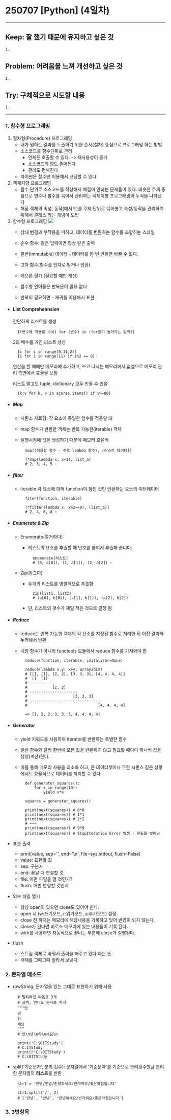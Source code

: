 250707 [Python] (4일차)
=======================

<hr/>

## Keep: 잘 했기 때문에 유지하고 싶은 것
    1.

## Problem: 어려움을 느껴 개선하고 싶은 것
    1.

## Try: 구체적으로 시도할 내용
    1.

<hr/>

### 1. 함수형 프로그래밍
1. 절차형(Procedure) 프로그래밍
    - 내가 원하는 결과를 도출하기 위한 순서(절차) 중심으로 프로그래밍 하는 방법
    - 소스코드를 함수단위로 관리
        - 언제든 호출할 수 있다. -> 재사용성이 증가
        - 소스코드의 양도 줄어든다
        - 관리도 편해진다
    - 파이썬은 함수만 이용해서 코딩할 수 있다.
2. 객체지향 프로그래밍
    - 함수 단위로 소스코드를 작성해서 해결이 안되는 문제들이 있다.
    비슷한 주제 중심으로 변수나 함수를 묶어서 관리하는 객체지향 프로그래밍이 두각을 나타낸다
    - 해당 객체의 속성, 동작(메서드)를 주제 단위로 묶어놓고 속성/동작을 관리하기 위해서 클래스 라는 개념이 도입
3. 함수형 프로그래밍
![](http://www.tcpschool.com/lectures/img_codingmath_16.png)
    - 상태 변경과 부작용을 피하고, 데이터를 변환하는 함수를 조합하는 스타일
    - 순수 함수: 같은 입력이면 항상 같은 출력
    - 불변(Immutable) 데이터 - 데이터를 한 번 만들면 바꿀 수 없다.
    - 고차 함수(함수를 인자로 받거나 반환)
    - 게으른 평가 (필요할 때만 계산)

    - 함수형 언어들은 반복문이 필요 없다
    - 반복이 필요하면 - 재귀를 이용해서 표현

- #### List Comprehebnsion
    간단하게 리스트를 생성

        [(변수에 적용할 수식) for (변수) in (for문이 돌아가는 범위)]

    2의 배수를 가진 리스트 생성

        [i for i in range(0,11,2)]
        [i for i in range(11) if i%2 == 0]

    연산을 할 때에만 메모리에 추가하고, 쓰고 나서는 메모리에서 없앰으로 메모리 관리 측면에서 효율을 보임

    리스트 말고도 tuple, dictionary 모두 만들 수 있음

        {k:v for k, v in scores.items() if v>=80}

- ##### Map
    - 시퀸스 자료형. 각 요소에 동일한 함수를 적용할 대
    - map 함수가 반환한 객체는 반복 가능한(iterable) 객체
    - 실행시점에 값을 생성하기 때문에 메모리 효율적

            map((적용할 함수 - 주로 lambda 함수), (리스트 데이터))

            [*map(lambda x: x+1), list_a]
            # 2, 3, 4, 5 ~

- ##### filter
    - iterable 각 요소에 대해 function이 참인 것만 반환하는 요소의 이터레이터

            fiter(function, iterable)
        
            [*filter(lambda x: x%2==0), (list_a)]
            # 2, 4, 6, 8 ~

- ##### Enumerate & Zip
    - Enumerate(열거하다)
        - 리스트의 요소를 추출할 때 번호를 붙여서 추출해 줍니다.

                enumerate(리스트)
                # (0, a[0]), (1, a[1]), (2, a[2]) ~
    - Zip(잠그다)
        - 두개의 리스트를 병렬적으로 추출함

                zip(list1, list2)
                # (a[0], b[0]), (a[1], b[1]), (a[2], b[2])
        - 단, 리스트의 갯수가 제일 적은 것으로 결정 됨

- ##### Reduce
    - reduce는 반복 가능한 객체의 각 요소를 지정된 함수로 처리한 뒤 이전 결과와 누적해서 반환
    - 내장 함수가 아니라 functools 모듈에서 reduce 함수를 가져와야 함

            reduce(function, iterable, initalizer=None)
    
            reduce(lambda x,y: x+y, array2dim)
            # [[], [1], [2, 2], [3, 3, 3], [4, 4, 4, 4]]
            #  []  [1]
            # -----------
            #           [2, 2]
            # ---------------------
            #                    [3, 3, 3]
            # -------------------------------
            #                               [4, 4, 4, 4]

            => [1, 2, 2, 3, 3, 3, 4, 4, 4, 4]

- ##### Generator
    - yield 키워드를 사용하여 iterator를 반환하는 특별한 함수
    - 일반 함수와 달리 한번에 모든 값을 반환하지 않고 필요할 때마다 하나씩 값을 생성(계산)한다.
    - 이를 통해 메모리 사용을 최소화 하고, 큰 데이터셋이나 무한 시퀸스 같은 상황에서도 효율적으로 데이터를 처리할 수 있다.

            def generator_squares():
                for x in range(10):
                    yield x*x
            
            squares = generator_squares()

            print(next(squares)) # 0*0
            print(next(squares)) # 1*1
            print(next(squares)) # 2*2
            # ~~~
            print(next(squares)) # 9*9
            print(next(squares)) # StopIteration Error 발생 - 한도를 벗어남

- 표준 출력
    - print(value, sep='', end='\n', file=sys.stdout, flush=False)
    - value: 표현할 값
    - sep: 구분자
    - end: 끝날 때 연결할 것
    - file: 어떤 파일을 열 것인가?
    - flush: 매번 반영할 것인지

- 외부 파일 열기
    - 항상 open이 있으면 close도 있어야 한다.
    - open 시 (w:쓰기모드, r:읽기모드, a:추가모드) 설정
    - close 전 까지는 메모리에 해당내용을 기록하고 있어 반영이 되지 않는다.
    - close가 된다면 비로소 메모리에 있는 내용들이 기록 된다.
    - with를 사용하면 자동적으로 끝나는 부분에 close가 실행된다.

- flush
    - 스트림 객체로 바꿔서 출력을 해주고 있다 라는 뜻.
    - 객체를 그때그때 잘라서 보낸다.

### 2. 문자열 메소드
- rowString: 문자열을 있는 그대로 표현하기 위해 사용

        # 멀티라인 따옴표 3개
        # 공백, 엔터도 문자로 처리
        """안
        녕
        하
        세요
        """
        # 안\n녕\n하\n세요\n

        print('C:\0ITStudy')
        # C:ITStudy
        print(r'C:\0ITStudy')
        # C:\0ITStudy

- split('기준문자', 분리 횟수): 문자열에서 '기준문자'를 기준으로 분리횟수만큼 분리한 문자열의 **리스트**를 반환

        str1 = '안녕/안녕/안녕하세요/반가워요/좋은아침입니다'

        str1.split('/', 2)
        # ['안녕', '안녕', '안녕하세요/반가워요/좋은아침입니다']


### 3. 3번항목

